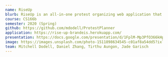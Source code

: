 ```yaml
---
name: RiseUp
blurb: RiseUp is an all-in-one protest organizing web application that allows users to create and manage protests in real-time and find relevant events nearby that they would like to be a part of.
course: CS166b
semester: 2020 (Spring)
github: https://github.com/mdodell/ProtestPlanner
application: https://rise-up-brandeis.herokuapp.com/
presentation: https://docs.google.com/presentation/d/1FplM-Mp3PfO366kHpBJqeksFi9nTCP_oIrzo3K3WjcU/edit?usp=sharing
image: https://images.unsplash.com/photo-1511898634545-c01af8a54dd5?ixlib=rb-1.2.1&q=80&fm=jpg&crop=entropy&cs=tinysrgb&w=1080&fit=max&ixid=eyJhcHBfaWQiOjF9
team: Mitchell Dodell, Daniel Zhang, Tirthu Aungon, Jade Garisch
---
```

